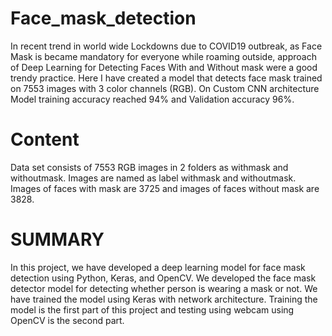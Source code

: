 # Face_mask_detection

In recent trend in world wide Lockdowns due to COVID19 outbreak, as Face Mask is became mandatory for everyone while roaming outside, approach of Deep Learning for Detecting Faces With and Without mask were a good trendy practice. Here I have created a model that detects face mask trained on 7553 images with 3 color channels (RGB).
On Custom CNN architecture Model training accuracy reached 94% and Validation accuracy 96%.

# Content

Data set consists of 7553 RGB images in 2 folders as withmask and withoutmask. Images are named as label withmask and withoutmask. Images of faces with mask are 3725 and images of faces without mask are 3828.

# SUMMARY
In this project, we have developed a deep learning model for face mask detection using Python, Keras, and OpenCV. We developed the face mask detector model for detecting whether person is wearing a mask or not. We have trained the model using Keras with network architecture. Training the model is the first part of this project and testing using webcam using OpenCV is the second part.
